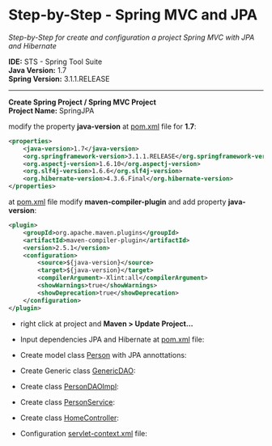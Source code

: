 Step-by-Step - Spring MVC and JPA
=================================

*Step-by-Step for create and configuration a project Spring MVC with JPA and Hibernate*

**IDE:** STS - Spring Tool Suite  
**Java Version:** 1.7  
**Spring Version:** 3.1.1.RELEASE  

---------------------------------

**Create Spring Project / Spring MVC Project**  
**Project Name:** SpringJPA

modify the property **java-version** at [pom.xml](pom.xml) file for **1.7**: 
```xml
<properties>
	<java-version>1.7</java-version>
	<org.springframework-version>3.1.1.RELEASE</org.springframework-version>
	<org.aspectj-version>1.6.10</org.aspectj-version>
	<org.slf4j-version>1.6.6</org.slf4j-version>
	<org.hibernate-version>4.3.6.Final</org.hibernate-version>
</properties>
```

at [pom.xml](pom.xml) file modify **maven-compiler-plugin** and add property **java-version**:  
```xml
<plugin>
	<groupId>org.apache.maven.plugins</groupId>
	<artifactId>maven-compiler-plugin</artifactId>
	<version>2.5.1</version>
	<configuration>
	    <source>${java-version}</source>
	    <target>${java-version}</target>
	    <compilerArgument>-Xlint:all</compilerArgument>
	    <showWarnings>true</showWarnings>
	    <showDeprecation>true</showDeprecation>
	</configuration>
</plugin>
```  

+ right click at project and **Maven > Update Project...**  

+ Input dependencies JPA and Hibernate at [pom.xml](pom.xml) file:  

+ Create model class [Person](Person.java) with JPA annottations:    

+ Create Generic class [GenericDAO](GenericDAO.java):    

+ Create class [PersonDAOImpl](PersonDAOImpl.java):    

+ Create class [PersonService](PersonService.java):  

+ Create class [HomeController](HomeController.java):  

+ Configuration [servlet-context.xml](servlet-context.xml) file:    
